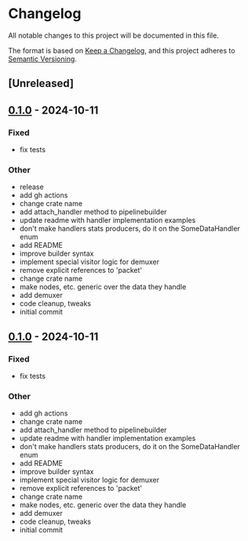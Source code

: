 # Changelog

All notable changes to this project will be documented in this file.

The format is based on [Keep a Changelog](https://keepachangelog.com/en/1.0.0/),
and this project adheres to [Semantic Versioning](https://semver.org/spec/v2.0.0.html).

## [Unreleased]

## [0.1.0](https://github.com/bbaldino/data-pipeline/releases/tag/v0.1.0) - 2024-10-11

### Fixed

- fix tests

### Other

- release
- add gh actions
- change crate name
- add attach_handler method to pipelinebuilder
- update readme with handler implementation examples
- don't make handlers stats producers, do it on the SomeDataHandler enum
- add README
- improve builder syntax
- implement special visitor logic for demuxer
- remove explicit references to 'packet'
- change crate name
- make nodes, etc. generic over the data they handle
- add demuxer
- code cleanup, tweaks
- initial commit

## [0.1.0](https://github.com/bbaldino/data-pipeline/releases/tag/v0.1.0) - 2024-10-11

### Fixed

- fix tests

### Other

- add gh actions
- change crate name
- add attach_handler method to pipelinebuilder
- update readme with handler implementation examples
- don't make handlers stats producers, do it on the SomeDataHandler enum
- add README
- improve builder syntax
- implement special visitor logic for demuxer
- remove explicit references to 'packet'
- change crate name
- make nodes, etc. generic over the data they handle
- add demuxer
- code cleanup, tweaks
- initial commit
